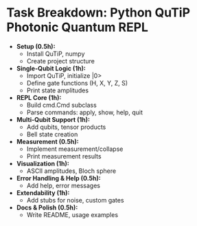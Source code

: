# Task Breakdown: Python QuTiP Photonic Quantum REPL

- **Setup (0.5h):**
  - Install QuTiP, numpy
  - Create project structure
- **Single-Qubit Logic (1h):**
  - Import QuTiP, initialize |0>
  - Define gate functions (H, X, Y, Z, S)
  - Print state amplitudes
- **REPL Core (1h):**
  - Build cmd.Cmd subclass
  - Parse commands: apply, show, help, quit
- **Multi-Qubit Support (1h):**
  - Add qubits, tensor products
  - Bell state creation
- **Measurement (0.5h):**
  - Implement measurement/collapse
  - Print measurement results
- **Visualization (1h):**
  - ASCII amplitudes, Bloch sphere
- **Error Handling & Help (0.5h):**
  - Add help, error messages
- **Extendability (1h):**
  - Add stubs for noise, custom gates
- **Docs & Polish (0.5h):**
  - Write README, usage examples
